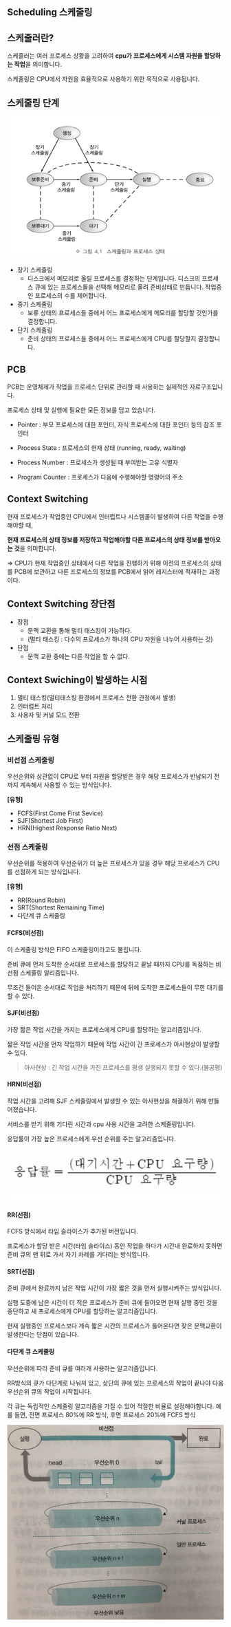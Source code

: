 ## Scheduling 스케줄링

## 스케줄러란?

스케줄러는 여러 프로세스 상황을 고려하여 **cpu가 프로세스에게 시스템 자원을 할당하는 작업**을 의미합니다.

스케줄링은 CPU에서 자원을 효율적으로 사용하기 위한 목적으로 사용됩니다.

## 스케줄링 단계

![img.png](img.png)

- 장기 스케줄링
  - 디스크에서 메모리로 올릴 프로세스를 결정하는 단계입니다. 디스크의 프로세스 큐에 있는 프로세스들을 선택해 메모리로 올려 준비상태로 만듭니다. 작업중인 프로세스의 수를 제어합니다.
- 중기 스케줄링
  - 보류 상태의 프로세스들 중에서 어느 프로세스에게 메모리를 할당할 것인가를 결정합니다.
- 단기 스케줄링
  - 준비 상태의 프로세스들 중에서 어느 프로세스에게 CPU를 할당할지 결정합니다.

## PCB
PCB는 운영체제가 작업을 프로세스 단위로 관리할 때 사용하는 실제적인 자료구조입니다.

프로세스 상태 및 실행에 필요한 모든 정보를 담고 있습니다.

- Pointer : 부모 프로세스에 대한 포인터, 자식 프로세스에 대한 포인터 등의 참조 포인터

- Process State : 프로세스의 현재 상태 (running, ready, waiting)

- Process Number : 프로세스가 생성될 때 부여받는 고유 식별자

- Program Counter : 프로세스가 다음에 수행해야할 명령어의 주소

## Context Switching

현재 프로세스가 작업중인 CPU에서 인터럽트나 시스템콜이 발생하여 다른 작업을 수행해야할 때,

**현재 프로세스의 상태 정보를 저장하고 작업해야할 다른 프로세스의 상태 정보를 받아오는 것**을 의미합니다.

=> CPU가 현재 작업중인 상태에서 다른 작업을 진행하기 위해 이전의 프로세스의 상태를 PCB에 보관하고 다른 프로세스의 정보를 PCB에서 읽어 레지스터에 적재하는 과정이다.

## Context Switching 장단점
- 장점
  - 문맥 교환을 통해 멀티 태스킹이 가능하다.
  - (멀티 태스킹 : 다수의 프로세스가 하나의 CPU 자원을 나누어 사용하는 것)
- 단점
  - 문맥 교환 중에는 다른 작업을 할 수 없다.

## Context Swiching이 발생하는 시점
1. 멀티 태스킹(멀티태스킹 환경에서 프로세스 전환 관정에서 발생)
2. 인터럽트 처리
3. 사용자 및 커널 모드 전환

## 스케줄링 유형

### 비선점 스케줄링
우선순위와 상관없이 CPU로 부터 자원을 할당받은 경우 해당 프로세스가 반납되기 전까지 계속해서 사용할 수 있는 방식입니다.

**[유형]**
- FCFS(First Come First Sevice)
- SJF(Shortest Job First)
- HRN(Highest Response Ratio Next)


### 선점 스케줄링
우선순위를 적용하여 우선순위가 더 높은 프로세스가 있을 경우 해당 프로세스가 CPU를 선점하게 되는 방식입니다.

**[유형]**
- RR(Round Robin)
- SRT(Shortest Remaining Time)
- 다단계 큐 스케줄링



#### FCFS(비선점)
이 스케줄링 방식은 FIFO 스케줄링이라고도 불립니다.

준비 큐에 먼저 도착한 순서대로 프로세스를 할당하고 끝날 때까지 CPU를 독점하는 비선점 스케줄링 알리즘입니다.

무조건 들어온 순서대로 작업을 처리하기 때문에 뒤에 도착한 프로세스들이 무한 대기를 할 수 있다.



#### SJF(비선점)
가장 짧은 작업 시간을 가지는 프로세스에게 CPU를 할당하는 알고리즘입니다.

짧은 작업 시간을 먼저 작업하기 때문에 작업 시간이 긴 프로세스가 아사현상이 발생할 수 있다.

> 아사현상 : 긴 작업 시간을 가진 프로세스를 평생 실행되지 못할 수 있다.(불공평)

#### HRN(비선점)
작업 시간을 고려해 SJF 스케줄링에서 발생할 수 있는 아사현상을 해결하기 위해 만들어졌습니다. 

서비스를 받기 위해 기다린 시간과 cpu 사용 시간을 고려한 스케줄링입니다.

응답률이 가장 높은 프로세스에게 우선 순위를 주는 알고리즘입니다.

![img_1.png](img_1.png)

#### RR(선점)
FCFS 방식에서 타임 슬라이스가 추가된 버전입니다.

프로세스가 할당 받은 시간(타임 슬라이스) 동안 작업을 하다가 시간내 완료하지 못하면 준비 큐의 맨 뒤로 가서 자기 차례를 기다리는 방식입니다.

#### SRT(선점)

준비 큐에서 완료까지 남은 작업 시간이 가장 짧은 것을 먼저 실행시켜주는 방식입니다.

실행 도중에 남은 시간이 더 적은 프로세스가 준비 큐에 들어오면 현재 실행 중인 것을 중단하고 새 프로세스에게 CPU를 할당하는 알고리즘입니다.

현재 실행중인 프로세스보다 계속 짧은 시간의 프로세스가 들어온다면 잦은 문맥교환이 발생한다는 단점이 있습니다.

#### 다단계 큐 스케줄링

우선순위에 따라 준비 큐를 여러개 사용하는 알고리즘입니다. 

RR방식의 큐가 다단계로 나눠져 있고, 상단의 큐에 있는 프로세스의 작업이 끝나야 다음 우선순위 큐의 작업이 시작됩니다.

각 큐는 독립적인 스케줄링 알고리즘을 가질 수 있어 적절한 비율로 설정해야합니다. 예를 들면, 전면 프로세스 80%에 RR 방식, 후면 프로세스 20%에 FCFS 방식

![img_3.png](img_3.png)
